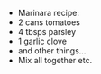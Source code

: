 * Marinara recipe:
* 2 cans tomatoes
* 4 tbsps parsley
* 1 garlic clove
* and other things...
* Mix all together etc.
